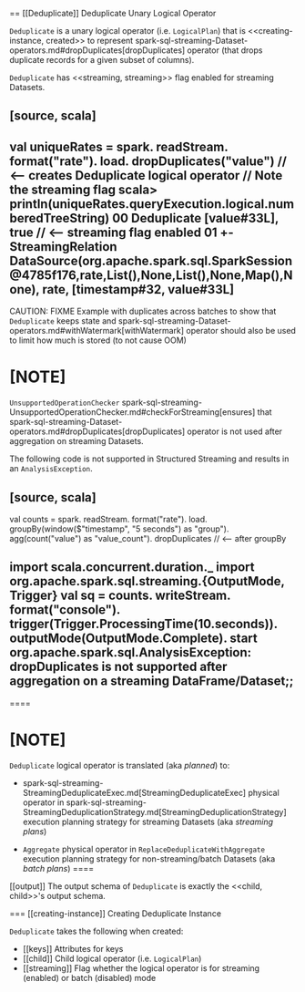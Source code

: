 == [[Deduplicate]] Deduplicate Unary Logical Operator

`Deduplicate` is a unary logical operator (i.e. `LogicalPlan`) that is <<creating-instance, created>> to represent spark-sql-streaming-Dataset-operators.md#dropDuplicates[dropDuplicates] operator (that drops duplicate records for a given subset of columns).

`Deduplicate` has <<streaming, streaming>> flag enabled for streaming Datasets.

[source, scala]
----
val uniqueRates = spark.
  readStream.
  format("rate").
  load.
  dropDuplicates("value")  // <-- creates Deduplicate logical operator
// Note the streaming flag
scala> println(uniqueRates.queryExecution.logical.numberedTreeString)
00 Deduplicate [value#33L], true  // <-- streaming flag enabled
01 +- StreamingRelation DataSource(org.apache.spark.sql.SparkSession@4785f176,rate,List(),None,List(),None,Map(),None), rate, [timestamp#32, value#33L]
----

CAUTION: FIXME Example with duplicates across batches to show that `Deduplicate` keeps state and spark-sql-streaming-Dataset-operators.md#withWatermark[withWatermark] operator should also be used to limit how much is stored (to not cause OOM)

[NOTE]
====
`UnsupportedOperationChecker` spark-sql-streaming-UnsupportedOperationChecker.md#checkForStreaming[ensures] that spark-sql-streaming-Dataset-operators.md#dropDuplicates[dropDuplicates] operator is not used after aggregation on streaming Datasets.

The following code is not supported in Structured Streaming and results in an `AnalysisException`.

[source, scala]
----
val counts = spark.
  readStream.
  format("rate").
  load.
  groupBy(window($"timestamp", "5 seconds") as "group").
  agg(count("value") as "value_count").
  dropDuplicates  // <-- after groupBy

import scala.concurrent.duration._
import org.apache.spark.sql.streaming.{OutputMode, Trigger}
val sq = counts.
  writeStream.
  format("console").
  trigger(Trigger.ProcessingTime(10.seconds)).
  outputMode(OutputMode.Complete).
  start
org.apache.spark.sql.AnalysisException: dropDuplicates is not supported after aggregation on a streaming DataFrame/Dataset;;
----
====

[NOTE]
====
`Deduplicate` logical operator is translated (aka _planned_) to:

* spark-sql-streaming-StreamingDeduplicateExec.md[StreamingDeduplicateExec] physical operator in spark-sql-streaming-StreamingDeduplicationStrategy.md[StreamingDeduplicationStrategy] execution planning strategy for streaming Datasets (aka _streaming plans_)

* `Aggregate` physical operator in `ReplaceDeduplicateWithAggregate` execution planning strategy for non-streaming/batch Datasets (aka _batch plans_)
====

[[output]]
The output schema of `Deduplicate` is exactly the <<child, child>>'s output schema.

=== [[creating-instance]] Creating Deduplicate Instance

`Deduplicate` takes the following when created:

* [[keys]] Attributes for keys
* [[child]] Child logical operator (i.e. `LogicalPlan`)
* [[streaming]] Flag whether the logical operator is for streaming (enabled) or batch (disabled) mode
